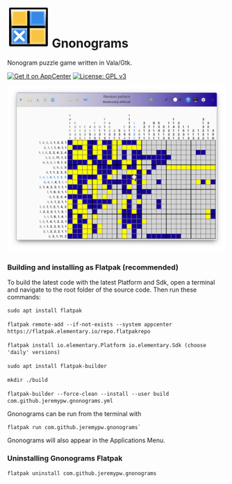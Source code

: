 # ![icon](data/icons/48/com.github.jeremypw.gnonograms.svg) Gnonograms
Nonogram puzzle game written in Vala/Gtk.

[![Get it on AppCenter](https://appcenter.elementary.io/badge.svg)](https://appcenter.elementary.io/com.github.jeremypw.gnonograms)﻿
[![License: GPL v3](https://img.shields.io/badge/License-GPL%20v3-blue.svg)](http://www.gnu.org/licenses/gpl-3.0)

![Screenshot](https://raw.githubusercontent.com/jeremypw/gnonograms/master/data/screenshots/GnonogramsSolvingLight.png)

### Building and installing as Flatpak (recommended)
To build the latest code with the latest Platform and Sdk, open a terminal and navigate 
to the root folder of the source code. Then run these commands:
```
sudo apt install flatpak

flatpak remote-add --if-not-exists --system appcenter https://flatpak.elementary.io/repo.flatpakrepo

flatpak install io.elementary.Platform io.elementary.Sdk (choose 'daily' versions)

sudo apt install flatpak-builder

mkdir ./build

flatpak-builder --force-clean --install --user build com.github.jeremypw.gnonograms.yml

```

Gnonograms can be run from the terminal with
```
flatpak run com.github.jeremypw.gnonograms`
```

Gnonograms will also appear in the Applications Menu.

### Uninstalling Gnonograms Flatpak
```
flatpak uninstall com.github.jeremypw.gnonograms
```

